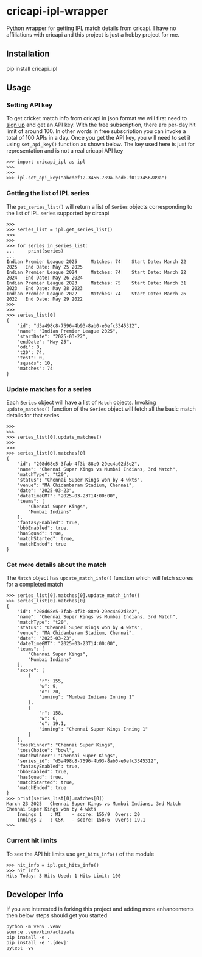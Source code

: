 # cricapi-ipl-wrapper
Python wrapper for getting IPL match details from cricapi. I have no affiliations with cricapi and this project is just a hobby project for me.

## Installation
pip install cricapi_ipl

## Usage
### Setting API key
To get cricket match info from cricapi in json format we will first need to [sign up](https://cricketdata.org/member.aspx) and get an API key. With the free subscription, there are per-day hit limit of around 100. In other words in free subscription you can invoke a total of 100 APIs in a day. Once you get the API key, you will need to set it using `set_api_key()` function as shown below. The key used here is just for representation and is not a real cricapi API key
```
>>> import cricapi_ipl as ipl
>>>
>>>
>>> ipl.set_api_key("abcdef12-3456-789a-bcde-f0123456789a")
```

### Getting the list of IPL series
The `get_series_list()` will return a list of `Series` objects corresponding to the list of IPL series supported by circapi
```
>>>
>>> series_list = ipl.get_series_list()
>>>
>>>
>>> for series in series_list:
...     print(series)
...
Indian Premier League 2025     Matches: 74    Start Date: March 22 2025   End Date: May 25 2025
Indian Premier League 2024     Matches: 74    Start Date: March 22 2024   End Date: May 26 2024
Indian Premier League 2023     Matches: 75    Start Date: March 31 2023   End Date: May 28 2023
Indian Premier League 2022     Matches: 74    Start Date: March 26 2022   End Date: May 29 2022
>>>
>>>
>>> series_list[0]
{
    "id": "d5a498c8-7596-4b93-8ab0-e0efc3345312",
    "name": "Indian Premier League 2025",
    "startDate": "2025-03-22",
    "endDate": "May 25",
    "odi": 0,
    "t20": 74,
    "test": 0,
    "squads": 10,
    "matches": 74
}
```

### Update matches for a series
Each `Series` object will have a list of `Match` objects. Invoking `update_matches()` function of the `Series` object will fetch all the basic match details for that series
```
>>>
>>>
>>> series_list[0].update_matches()
>>>
>>>
>>> series_list[0].matches[0]
{
    "id": "208d68e5-3fab-4f3b-88e9-29ec4a02d3e2",
    "name": "Chennai Super Kings vs Mumbai Indians, 3rd Match",
    "matchType": "t20",
    "status": "Chennai Super Kings won by 4 wkts",
    "venue": "MA Chidambaram Stadium, Chennai",
    "date": "2025-03-23",
    "dateTimeGMT": "2025-03-23T14:00:00",
    "teams": [
        "Chennai Super Kings",
        "Mumbai Indians"
    ],
    "fantasyEnabled": true,
    "bbbEnabled": true,
    "hasSquad": true,
    "matchStarted": true,
    "matchEnded": true
}
```

### Get more details about the match
The `Match` object has `update_match_info()` function which will fetch scores for a completed match
```
>>> series_list[0].matches[0].update_match_info()
>>> series_list[0].matches[0]
{
    "id": "208d68e5-3fab-4f3b-88e9-29ec4a02d3e2",
    "name": "Chennai Super Kings vs Mumbai Indians, 3rd Match",
    "matchType": "t20",
    "status": "Chennai Super Kings won by 4 wkts",
    "venue": "MA Chidambaram Stadium, Chennai",
    "date": "2025-03-23",
    "dateTimeGMT": "2025-03-23T14:00:00",
    "teams": [
        "Chennai Super Kings",
        "Mumbai Indians"
    ],
    "score": [
        {
            "r": 155,
            "w": 9,
            "o": 20,
            "inning": "Mumbai Indians Inning 1"
        },
        {
            "r": 158,
            "w": 6,
            "o": 19.1,
            "inning": "Chennai Super Kings Inning 1"
        }
    ],
    "tossWinner": "Chennai Super Kings",
    "tossChoice": "bowl",
    "matchWinner": "Chennai Super Kings",
    "series_id": "d5a498c8-7596-4b93-8ab0-e0efc3345312",
    "fantasyEnabled": true,
    "bbbEnabled": true,
    "hasSquad": true,
    "matchStarted": true,
    "matchEnded": true
}
>>> print(series_list[0].matches[0])
March 23 2025   Chennai Super Kings vs Mumbai Indians, 3rd Match Chennai Super Kings won by 4 wkts
	Innings 1   : MI    - score: 155/9  Overs: 20
	Innings 2   : CSK   - score: 158/6  Overs: 19.1
>>>
```

### Current hit limits
To see the API hit limits use `get_hits_info()` of the module
```
>>> hit_info = ipl.get_hits_info()
>>> hit_info
Hits Today: 3 Hits Used: 1 Hits Limit: 100
```

## Developer Info
If you are interested in forking this project and adding more enhancements then below steps should get you started

```
python -m venv .venv
source .venv/bin/activate
pip install -e .
pip install -e '.[dev]'
pytest -vv
```
